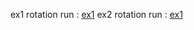ex1 rotation run : [ex1](https://tuanpham2xx3.github.io/gametrainning/phase1/mathphysic/rotation/ex1.rotation.html)
ex2 rotation run : [ex1](https://tuanpham2xx3.github.io/gametrainning/phase1/mathphysic/rotation/ex2.html)
